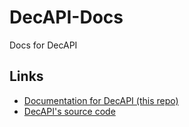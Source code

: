 # DecAPI-Docs
Docs for DecAPI

## Links
- [Documentation for DecAPI (this repo)](https://docs.decapi.me/)
- [DecAPI's source code](https://github.com/Decicus/DecAPI)

